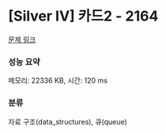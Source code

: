 # [Silver IV] 카드2 - 2164 

[문제 링크](https://www.acmicpc.net/problem/2164) 

### 성능 요약

메모리: 22336 KB, 시간: 120 ms

### 분류

자료 구조(data_structures), 큐(queue)

